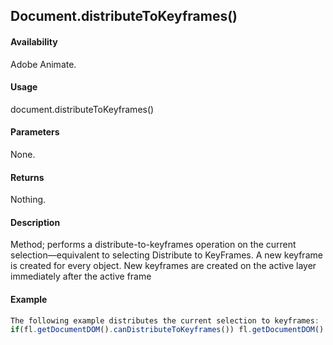 ## Document.distributeToKeyframes()

#### Availability

Adobe Animate.

#### Usage

document.distributeToKeyframes()

#### Parameters

None.

#### Returns

Nothing.

#### Description

Method; performs a distribute-to-keyframes operation on the current selection—equivalent to selecting Distribute to KeyFrames. A new keyframe is created for every object. New keyframes are created on the active layer immediately after the active frame

#### Example

```javascript
The following example distributes the current selection to keyframes:
if(fl.getDocumentDOM().canDistributeToKeyframes()) fl.getDocumentDOM().distributeToKeyframes();

```